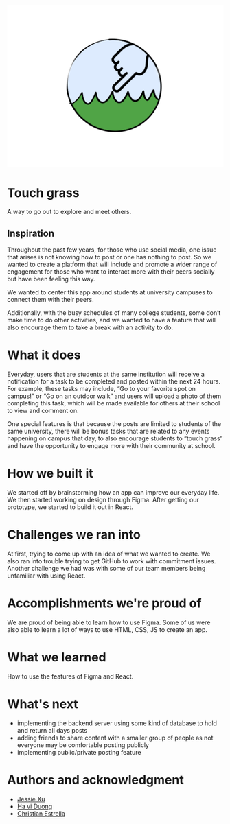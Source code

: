 <p align="center">
    <img src="https://github.com/DubScrubs/Dubhacks22/blob/master/src/imgs/Touch%20Grass.png">
</p>


# Touch grass
A way to go out to explore and meet others.

## Inspiration
Throughout the past few years, for those who use social media, one issue that arises is not knowing how to post or one has nothing to post. So we wanted to create a platform that will include and promote a wider range of engagement for those who want to interact more with their peers socially but have been feeling this way.

We wanted to center this app around students at university campuses to connect them with their peers. 

Additionally, with the busy schedules of many college students, some don’t make time to do other activities, and we wanted to have a feature that will also encourage them to take a break with an activity to do. 

# What it does
Everyday, users that are students at the same institution will receive a notification for a task to be completed and posted within the next 24 hours. For example, these tasks may include, “Go to your favorite spot on campus!” or “Go on an outdoor walk” and users will upload a photo of them completing this task, which will be made available for others at their school to view and comment on.

One special features is that because the posts are limited to students of the same university, there will be bonus tasks that are related to any events happening on campus that day, to also encourage students to “touch grass” and have the opportunity to engage more with their community at school.

# How we built it
We started off by brainstorming how an app can improve our everyday life. We then started working on design through Figma. After getting our prototype, we started to build it out in React.


# Challenges we ran into
At first, trying to come up with an idea of what we wanted to create. We also ran into trouble trying to get GitHub to work with commitment issues. Another challenge we had was with some of our team members being unfamiliar with using React. 

# Accomplishments we're proud of
We are proud of being able to learn how to use Figma. Some of us were also able to learn a lot of ways to use HTML, CSS, JS to create an app. 

# What we learned
How to use the features of Figma and React. 

# What's next
* implementing the backend server using some kind of database to hold and return all days posts
* adding friends to share content with a smaller group of people as not everyone may be comfortable posting publicly
* implementing public/private posting feature

# Authors and acknowledgment

* [Jessie Xu](https://github.com/jessiex8)
* [Ha vi Duong](https://github.com/haviduong)
* [Christian Estrella](https://github.com/chrisestrella)

